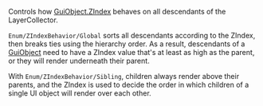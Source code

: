 Controls how [GuiObject.ZIndex](https://create.roblox.com/docs/reference/engine/classes/GuiObject#ZIndex) behaves on all descendants of the
LayerCollector.

`Enum/ZIndexBehavior/Global` sorts all descendants according to the
ZIndex, then breaks ties using the hierarchy order. As a result,
descendants of a [GuiObject](https://create.roblox.com/docs/reference/engine/classes/GuiObject) need to have a ZIndex value that's at least
as high as the parent, or they will render underneath their parent.

With `Enum/ZIndexBehavior/Sibling`, children always render above their
parents, and the ZIndex is used to decide the order in which children of a
single UI object will render over each other.